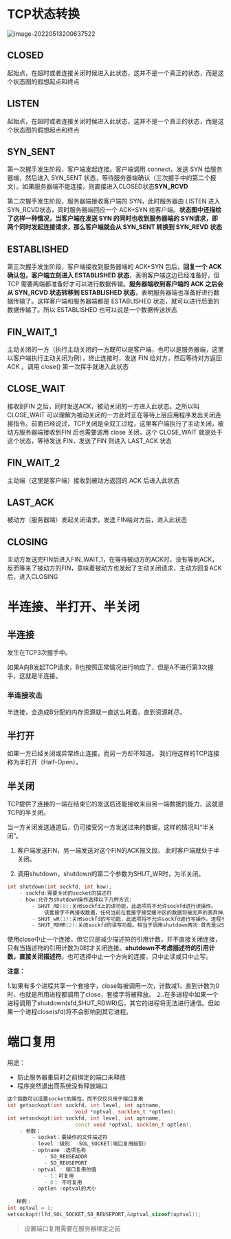 # TCP状态转换

![image-20220513200637522](https://cdn.konyue.site/image-20220513200637522.png)

## CLOSED

起始点，在超时或者连接关闭时候进入此状态，这并不是一个真正的状态，而是这个状态图的假想起点和终点

## LISTEN

起始点，在超时或者连接关闭时候进入此状态，这并不是一个真正的状态，而是这个状态图的假想起点和终点

## **SYN_SENT**

第一次握手发生阶段，客户端发起连接。客户端调用 connect，发送 SYN 给服务器端，然后进入 SYN_SENT 状态，等待服务器端确认（三次握手中的第二个报文）。如果服务器端不能连接，则直接进入CLOSED状态**SYN_RCVD**

第二次握手发生阶段，服务器端接收客户端的 SYN，此时服务器由 LISTEN 进入 SYN_RCVD状态，同时服务器端回应一个 ACK+SYN 给客户端。**状态图中还描绘了这样一种情况，当客户端在发送 SYN 的同时也收到服务器端的 SYN请求，即两个同时发起连接请求，那么客户端就会从 SYN_SENT 转换到 SYN_REVD 状态**

## **ESTABLISHED**

第三次握手发生阶段，客户端接收到服务器端的 ACK+SYN 包后，**回复一个 ACK 确认包，客户端立刻进入 ESTABLISHED 状态**，表明客户端这边已经准备好，但TCP 需要两端都准备好才可以进行数据传输。**服务器端收到客户端的 ACK 之后会从 SYN_RCVD 状态转移到 ESTABLISHED 状态**，表明服务器端也准备好进行数据传输了。这样客户端和服务器端都是 ESTABLISHED 状态，就可以进行后面的数据传输了。所以 ESTABLISHED 也可以说是一个数据传送状态

## **FIN_WAIT_1**

主动关闭的一方（执行主动关闭的一方既可以是客户端，也可以是服务器端，这里以客户端执行主动关闭为例），终止连接时，发送 FIN 给对方，然后等待对方返回 ACK 。调用 close() 第一次挥手就进入此状态

## **CLOSE_WAIT**

接收到FIN 之后，同时发送ACK，被动关闭的一方进入此状态。之所以叫 CLOSE_WAIT 可以理解为被动关闭的一方此时正在等待上层应用程序发出关闭连接指令。前面已经说过，TCP关闭是全双工过程，这里客户端执行了主动关闭，被动方服务器端接收到FIN 后也需要调用 close 关闭，这个 CLOSE_WAIT 就是处于这个状态，等待发送 FIN，发送了FIN 则进入 LAST_ACK 状态

## **FIN_WAIT_2**

主动端（这里是客户端）接收到被动方返回的 ACK 后进入此状态

## **LAST_ACK**

被动方（服务器端）发起关闭请求，发送 FIN给对方后，进入此状态

## **CLOSING**

主动方发送完FIN后进入FIN_WAIT_1，在等待被动方的ACK时，没有等到ACK，反而等来了被动方的FIN，意味着被动方也发起了主动关闭请求，主动方回复ACK后，进入CLOSING

# 半连接、半打开、半关闭

## 半连接

发生在TCP3次握手中。

如果A向B发起TCP请求，B也按照正常情况进行响应了，但是A不进行第3次握手，这就是半连接。

### 半连接攻击

 半连接，会造成B分配的内存资源就一直这么耗着，直到资源耗尽。

## 半打开

如果一方已经关闭或异常终止连接，而另一方却不知道。 我们将这样的TCP连接称为半打开（Half-Open）。

## 半关闭

TCP提供了连接的一端在结束它的发送后还能接收来自另一端数据的能力，这就是TCP的半关闭。

当一方关闭发送通道后，仍可接受另一方发送过来的数据，这样的情况叫“半关闭”。

1.  客户端发送FIN，另一端发送对这个FIN的ACK报文段。 此时客户端就处于半关闭。

2.  调用shutdown，shutdown的第二个参数为SHUT_WR时，为半关闭。

```cpp
int shutdown(int sockfd, int how);
	- sockfd:需要关闭的socket的描述符
	- how:允许为shutdown操作选择以下几种方式:
		- SHUT_RD(0):关闭sockfd上的读功能，此选项将不允许sockfd进行读操作。
			该套接字不再接收数据，任何当前在套接字接受缓冲区的数据将被无声的丢弃掉。
		- SHUT_wR(1):关闭sockfd的写功能，此选项将不允许sockfd进行写操作。进程不能在对此套接字发出写操作。
        - SHUT_RDMR(2):关闭sockfd的读写功能。相当于调用shutdown两次:首先是以SHUT_RD,然后以SHUT_WR。

```

使用close中止一个连接，但它只是减少描述符的引用计数，并不直接关闭连接，只有当描述符的引用计数为0时才关闭连接。**shutdown不考虑描述符的引用计数，直接关闭描述符**。也可选择中止一个方向的连接，只中止读或只中止写。

**注意：**

1.如果有多个进程共享一个套接字，close每被调用一次，计数减1，直到计数为0时，也就是所用进程都调用了close，套接字将被释放。
⒉.在多进程中如果一个进程调用了shutdown(sfd,SHUT_RDWR)后，其它的进程将无法进行通信。但如果一个进程close(sfd)将不会影响到其它进程。

# 端口复用

用途：

- 防止服务器重启时之前绑定的端口未释放
- 程序突然退出而系统没有释放端口

```cpp
这个函数可以设置socket的属性，而不仅仅只用于端口复用
int getsockopt(int sockfd, int level, int optname,
                      void *optval, socklen_t *optlen);
int setsockopt(int sockfd, int level, int optname,
                      const void *optval, socklen_t optlen);
	- 参数：
        - socket：要操作的文件描述符
        - level :级别  -SOL_SOCKET(端口复用级别)
        - optname :选项名称
            - SO_REUSEADDR
            - SO_REUSEPORT
        - optval : 端口复用的值
            - 1：可复用
            - 0： 不可复用
        - optlen :optval的大小
           
   样例：
int optval = 1;
setsockopt(lfd,SOL_SOCKET,SO_REUSEPORT,&optval,sizeof(optval));
```

> 设置端口复用需要在服务器绑定之前

















